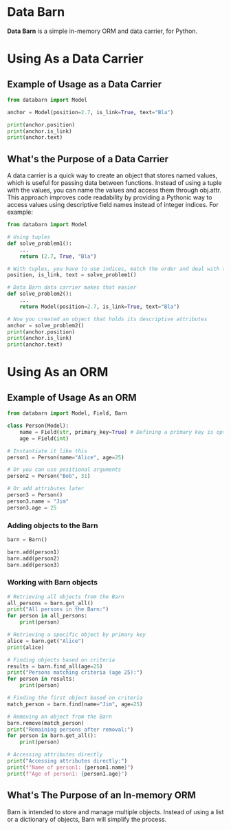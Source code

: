 # Data Barn
**Data Barn** is a simple in-memory ORM and data carrier, for Python.


# Using As a Data Carrier
## Example of Usage as a Data Carrier

```Python
from databarn import Model

anchor = Model(position=2.7, is_link=True, text="Bla")

print(anchor.position)
print(anchor.is_link)
print(anchor.text)
```

## What's the Purpose of a Data Carrier
A data carrier is a quick way to create an object that stores named values, which is useful for passing data between functions. Instead of using a tuple with the values, you can name the values and access them through obj.attr. This approach improves code readability by providing a Pythonic way to access values using descriptive field names instead of integer indices. For example:

```Python
from databarn import Model

# Using tuples
def solve_problem1():
    ...
    return (2.7, True, "Bla")

# With tuples, you have to use indices, match the order and deal with the names
position, is_link, text = solve_problem1()

# Data Barn data carrier makes that easier
def solve_problem2():
    ...
    return Model(position=2.7, is_link=True, text="Bla")

# Now you created an object that holds its descriptive attributes
anchor = solve_problem2()
print(anchor.position)
print(anchor.is_link)
print(anchor.text)
```

# Using As an ORM

## Example of Usage As an ORM

```Python
from databarn import Model, Field, Barn

class Person(Model):
    name = Field(str, primary_key=True) # Defining a primary key is optional
    age = Field(int)

# Instantiate it like this
person1 = Person(name="Alice", age=25)

# Or you can use positional arguments
person2 = Person("Bob", 31)

# Or add attributes later
person3 = Person()
person3.name = "Jim"
person3.age = 25
```

### Adding objects to the Barn
```Python
barn = Barn()

barn.add(person1)
barn.add(person2)
barn.add(person3)
```

### Working with Barn objects
```Python
# Retrieving all objects from the Barn
all_persons = barn.get_all()
print("All persons in the Barn:")
for person in all_persons:
    print(person)

# Retrieving a specific object by primary key
alice = barn.get("Alice")
print(alice)

# Finding objects based on criteria
results = barn.find_all(age=25)
print("Persons matching criteria (age 25):")
for person in results:
    print(person)

# Finding the first object based on criteria
match_person = barn.find(name="Jim", age=25)

# Removing an object from the Barn
barn.remove(match_person)
print("Remaining persons after removal:")
for person in barn.get_all():
    print(person)

# Accessing attributes directly
print("Accessing attributes directly:")
print(f"Name of person1: {person1.name}")
print(f"Age of person1: {person1.age}")
```

## What's The Purpose of an In-memory ORM

Barn is intended to store and manage multiple objects. Instead of using a list or a dictionary of objects, Barn will simplify the process.